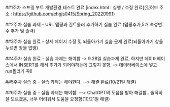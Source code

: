 ##1주차 스프링 부트 개발환경,테스트 완료
[index.html : 실행 / 수정 완료](깃허브 주소 : https://github.com/ehgjs0415/Spring_20220991)

##2주차 실습 과제 - URL 맵핑과 컨트롤러 추가하기 실습 완료 (맵핑추가,5개 속성변수 추가 및 출력)

##3주차 실습 완료 - 상세 페이지 수정 및 되돌아가기 실습 문제 완료(되돌아가기 창을 누르면 창을 없앰)

##4주차 실습 완료 - 실습 과제는 해야함 -> 9.28일 실습과제 완료, 하지만 데이터베이스에서 INSERT를 해서 추가가 되어야하는데 그렇지 못함. -> 데이터베이스에 넣고 run돌리기 꼭!!

##5주차 실습 중 - 실습 과제는 해야한다. --> 해결 완료(10/21일 해결)

##6주차 실습 중 - 실습 과제는 해야함. --> ChatGPT의 도움을 받아 해결함.. 솔직히 잘 모르겠음, 너무 어려워서 도움을 요청함(10/21일 해결)
